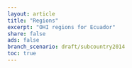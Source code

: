 ```yaml
---
layout: article
title: "Regions"
excerpt: "OHI regions for Ecuador"
share: false
ads: false
branch_scenario: draft/subcountry2014
toc: true
---
```


<script src="https://embed.github.com/view/geojson/OHI-Science/ecu/draft/subcountry2014/spatial/regions_gcs.geojson"></script>
